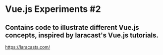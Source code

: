 # Vue.js Experiments #2

## Contains code to illustrate different Vue.js concepts, inspired by laracast's Vue.js tutorials.

https://laracasts.com/

